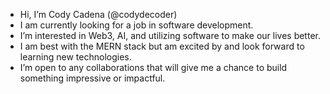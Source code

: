 -  Hi, I’m Cody Cadena (@codydecoder)
-  I am currently looking for a job in software development.
-  I’m interested in Web3, AI, and utilizing software to make our lives better.
-  I am best with the MERN stack but am excited by and look forward to learning new technologies.
-  I’m open to any collaborations that will give me a chance to build something impressive or impactful.

<!---
codydecoder/codydecoder is a ✨ special ✨ repository because its `README.md` (this file) appears on your GitHub profile.
You can click the Preview link to take a look at your changes.
--->
